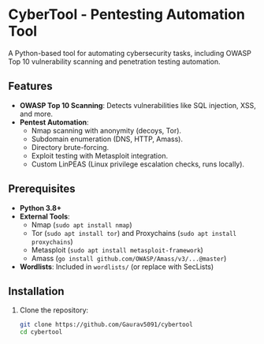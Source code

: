 # CyberTool - Pentesting Automation Tool

A Python-based tool for automating cybersecurity tasks, including OWASP Top 10 vulnerability scanning and penetration testing automation.

## Features
- **OWASP Top 10 Scanning**: Detects vulnerabilities like SQL injection, XSS, and more.
- **Pentest Automation**:
  - Nmap scanning with anonymity (decoys, Tor).
  - Subdomain enumeration (DNS, HTTP, Amass).
  - Directory brute-forcing.
  - Exploit testing with Metasploit integration.
  - Custom LinPEAS (Linux privilege escalation checks, runs locally).

## Prerequisites
- **Python 3.8+**
- **External Tools**:
  - Nmap (`sudo apt install nmap`)
  - Tor (`sudo apt install tor`) and Proxychains (`sudo apt install proxychains`)
  - Metasploit (`sudo apt install metasploit-framework`)
  - Amass (`go install github.com/OWASP/Amass/v3/...@master`)
- **Wordlists**: Included in `wordlists/` (or replace with SecLists)

## Installation
1. Clone the repository:
   ```bash
   git clone https://github.com/Gaurav5091/cybertool
   cd cybertool
